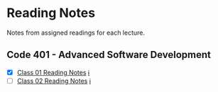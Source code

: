 # Reading Notes
Notes from assigned readings for each lecture.

## Code 401 - Advanced Software Development
- [x] [Class 01 Reading Notes](https://github.com/dianakim-401n16/reading-notes/blob/master/class-01-reading.md)
 [:information_source:](https://canvas.instructure.com/courses/1843820/discussion_topics/8474808)
- [ ] [Class 02 Reading Notes](https://github.com/dianakim-401n16/reading-notes/blob/master/class-02-reading.md)
 [:information_source:](https://canvas.instructure.com/courses/1843820/discussion_topics/8474808)
